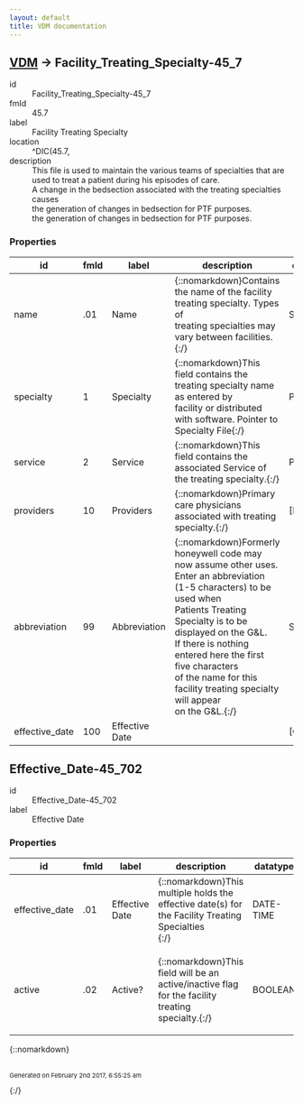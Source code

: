 ```yaml
---
layout: default
title: VDM documentation
---
```


## [VDM](TableOfContent.md) &#8594; Facility_Treating_Specialty-45_7 

<dl>
<dt>id</dt><dd>Facility_Treating_Specialty-45_7</dd>
<dt>fmId</dt><dd>45.7</dd>
<dt>label</dt><dd>Facility Treating Specialty</dd>
<dt>location</dt><dd>^DIC(45.7,</dd>
<dt>description</dt><dd>This file is used to maintain the various teams of specialties that are used to treat a patient during his episodes of care.<br/>A change in the bedsection associated with the treating specialties causes<br/>the generation of changes in bedsection for PTF purposes.<br/>the generation of changes in bedsection for PTF purposes.</dd>
</dl>

### Properties

| id | fmId | label | description | datatype | location | attributes | range | 
| --- | --- | --- | --- | --- | --- | --- | --- | 
| name | .01 | Name | {::nomarkdown}Contains the name of the facility treating specialty.  Types of<br/>treating specialties may vary between facilities.{:/} | STRING |  | REQUIRED, INDEXED |  | 
| specialty | 1 | Specialty | {::nomarkdown}This field contains the treating specialty name as entered by<br/>facility or distributed with software.  Pointer to  Specialty File{:/} | POINTER |  | REQUIRED, INDEXED | Specialty-42_4 | 
| service | 2 | Service | {::nomarkdown}This field contains the associated Service of the treating specialty.{:/} | POINTER |  | INDEXED | Service_section-49 | 
| providers | 10 | Providers | {::nomarkdown}Primary care physicians associated with treating specialty.{:/} | [POINTER] |  |  | {id:New_Person-200} | 
| abbreviation | 99 | Abbreviation | {::nomarkdown}Formerly honeywell code may now assume other uses.<br/>Enter an abbreviation (1-5 characters) to be used when <br/>Patients Treating Specialty is to be displayed on the G&L.<br/>If there is nothing entered here the first five characters <br/>of the name for this facility treating specialty will appear <br/>on the G&L.{:/} | STRING |  | INDEXED |  | 
| effective_date | 100 | Effective Date |  | [OBJECT] |  |  | [Effective_Date-45_702](#Effective_Date-45_702)  | 

## <a name="Effective_Date-45_702"></a>Effective_Date-45_702 

<dl>
<dt>id</dt><dd>Effective_Date-45_702</dd>
<dt>label</dt><dd>Effective Date</dd>
</dl>

### Properties

| id | fmId | label | description | datatype | location | attributes | range | 
| --- | --- | --- | --- | --- | --- | --- | --- | 
| effective_date | .01 | Effective Date | {::nomarkdown}This multiple holds the effective date(s) for the Facility Treating<br/>Specialties<br/> {:/} | DATE-TIME |  | REQUIRED, INDEXED |  | 
| active | .02 | Active? | {::nomarkdown}This field will be an active/inactive flag for the facility treating<br/>specialty.{:/} | BOOLEAN |  |  | {::nomarkdown}<dl><dt>1</dt><dd>false</dd><dt>0</dt><dd>true</dd></dl>{:/} | 

{::nomarkdown} <br/><br/><p style="font-size: 11px">Generated on February 2nd 2017, 6:55:25 am</p>{:/}